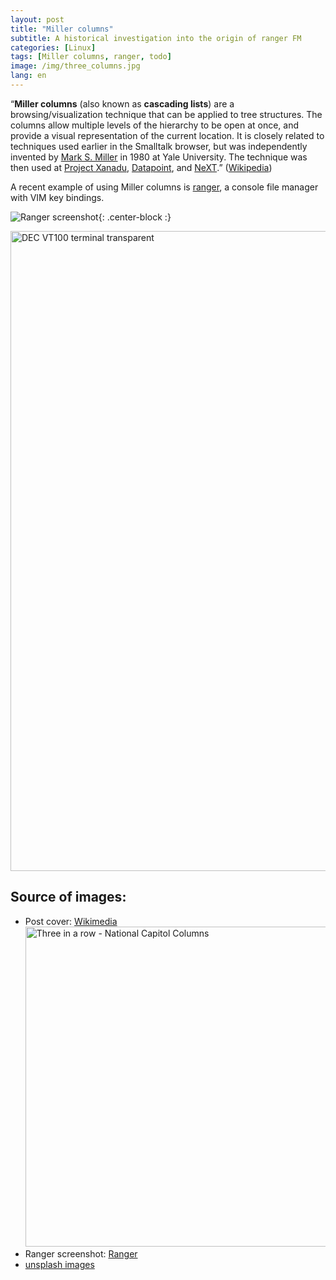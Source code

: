 ```yaml
---
layout: post
title: "Miller columns"
subtitle: A historical investigation into the origin of ranger FM
categories: [Linux]
tags: [Miller columns, ranger, todo]
image: /img/three_columns.jpg
lang: en
---
```


“**Miller columns** (also known as **cascading lists**) are a browsing/visualization technique that can be applied to tree structures. The columns allow multiple levels of the hierarchy to be open at once, and provide a visual representation of the current location. It is closely related to techniques used earlier in the Smalltalk browser, but was independently invented by [Mark S. Miller](https://en.wikipedia.org/wiki/Mark_S._Miller) in 1980 at Yale University. The technique was then used at [Project Xanadu](https://en.wikipedia.org/wiki/Project_Xanadu), [Datapoint](https://en.wikipedia.org/wiki/Datapoint), and [NeXT](https://en.wikipedia.org/wiki/NeXT).” 
([Wikipedia](https://en.wikipedia.org/wiki/Miller_columns))

A recent example of using Miller columns is [ranger](https://github.com/ranger/ranger), a console file manager with VIM key bindings.

![Ranger screenshot](https://raw.githubusercontent.com/ranger/ranger-assets/master/screenshots/screenshot.png){: .center-block :}

<a title="Gorthmog [CC BY-SA (https://creativecommons.org/licenses/by-sa/4.0)]" href="https://commons.wikimedia.org/wiki/File:DEC_VT100_terminal_transparent.png"><img width="1024" alt="DEC VT100 terminal transparent" src="https://upload.wikimedia.org/wikipedia/commons/thumb/9/9f/DEC_VT100_terminal_transparent.png/1024px-DEC_VT100_terminal_transparent.png"></a>

## Source of images: 
- Post cover: [Wikimedia](https://commons.wikimedia.org/wiki/File:Three_in_a_row_-_National_Capitol_Columns.jpg)
<a title="AgnosticPreachersKid, CC BY-SA 3.0 &lt;https://creativecommons.org/licenses/by-sa/3.0&gt;, via Wikimedia Commons" href="https://commons.wikimedia.org/wiki/File:Three_in_a_row_-_National_Capitol_Columns.jpg"><img width="512" alt="Three in a row - National Capitol Columns" src="https://upload.wikimedia.org/wikipedia/commons/thumb/a/a7/Three_in_a_row_-_National_Capitol_Columns.jpg/512px-Three_in_a_row_-_National_Capitol_Columns.jpg"></a>
- Ranger screenshot: [Ranger](https://ranger.github.io/)
- [unsplash images](https://unsplash.com/s/photos/columns)

